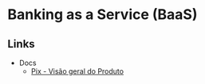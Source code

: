 # Banking as a Service (BaaS)

## Links

- Docs
  - [Pix - Visão geral do Produto](https://apoio.developers.bb.com.br/referency/post/5fe0853e156f4c0012e4e2a9)
